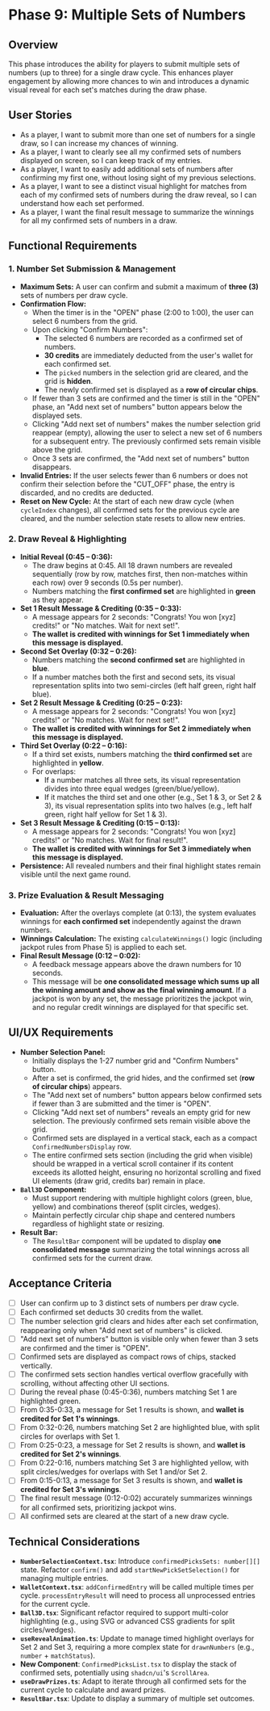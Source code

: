 # Phase 9: Multiple Sets of Numbers

## Overview

This phase introduces the ability for players to submit multiple sets of numbers (up to three) for a single draw cycle. This enhances player engagement by allowing more chances to win and introduces a dynamic visual reveal for each set's matches during the draw phase.

## User Stories

*   As a player, I want to submit more than one set of numbers for a single draw, so I can increase my chances of winning.
*   As a player, I want to clearly see all my confirmed sets of numbers displayed on screen, so I can keep track of my entries.
*   As a player, I want to easily add additional sets of numbers after confirming my first one, without losing sight of my previous selections.
*   As a player, I want to see a distinct visual highlight for matches from each of my confirmed sets of numbers during the draw reveal, so I can understand how each set performed.
*   As a player, I want the final result message to summarize the winnings for all my confirmed sets of numbers in a draw.

## Functional Requirements

### 1. Number Set Submission & Management

*   **Maximum Sets:** A user can confirm and submit a maximum of **three (3)** sets of numbers per draw cycle.
*   **Confirmation Flow:**
    *   When the timer is in the "OPEN" phase (2:00 to 1:00), the user can select 6 numbers from the grid.
    *   Upon clicking "Confirm Numbers":
        *   The selected 6 numbers are recorded as a confirmed set of numbers.
        *   **30 credits** are immediately deducted from the user's wallet for each confirmed set.
        *   The `picked` numbers in the selection grid are cleared, and the grid is **hidden**.
        *   The newly confirmed set is displayed as a **row of circular chips**.
    *   If fewer than 3 sets are confirmed and the timer is still in the "OPEN" phase, an "Add next set of numbers" button appears below the displayed sets.
    *   Clicking "Add next set of numbers" makes the number selection grid reappear (empty), allowing the user to select a new set of 6 numbers for a subsequent entry. The previously confirmed sets remain visible above the grid.
    *   Once 3 sets are confirmed, the "Add next set of numbers" button disappears.
*   **Invalid Entries:** If the user selects fewer than 6 numbers or does not confirm their selection before the "CUT_OFF" phase, the entry is discarded, and no credits are deducted.
*   **Reset on New Cycle:** At the start of each new draw cycle (when `cycleIndex` changes), all confirmed sets for the previous cycle are cleared, and the number selection state resets to allow new entries.

### 2. Draw Reveal & Highlighting

*   **Initial Reveal (0:45 – 0:36):**
    *   The draw begins at 0:45. All 18 drawn numbers are revealed sequentially (row by row, matches first, then non-matches within each row) over 9 seconds (0.5s per number).
    *   Numbers matching the **first confirmed set** are highlighted in **green** as they appear.
*   **Set 1 Result Message & Crediting (0:35 – 0:33):**
    *   A message appears for 2 seconds: "Congrats! You won \[xyz] credits!" or "No matches. Wait for next set!".
    *   **The wallet is credited with winnings for Set 1 immediately when this message is displayed.**
*   **Second Set Overlay (0:32 – 0:26):**
    *   Numbers matching the **second confirmed set** are highlighted in **blue**.
    *   If a number matches both the first and second sets, its visual representation splits into two semi-circles (left half green, right half blue).
*   **Set 2 Result Message & Crediting (0:25 – 0:23):**
    *   A message appears for 2 seconds: "Congrats! You won \[xyz] credits!" or "No matches. Wait for next set!".
    *   **The wallet is credited with winnings for Set 2 immediately when this message is displayed.**
*   **Third Set Overlay (0:22 – 0:16):**
    *   If a third set exists, numbers matching the **third confirmed set** are highlighted in **yellow**.
    *   For overlaps:
        *   If a number matches all three sets, its visual representation divides into three equal wedges (green/blue/yellow).
        *   If it matches the third set and one other (e.g., Set 1 & 3, or Set 2 & 3), its visual representation splits into two halves (e.g., left half green, right half yellow for Set 1 & 3).
*   **Set 3 Result Message & Crediting (0:15 – 0:13):**
    *   A message appears for 2 seconds: "Congrats! You won \[xyz] credits!" or "No matches. Wait for final result!".
    *   **The wallet is credited with winnings for Set 3 immediately when this message is displayed.**
*   **Persistence:** All revealed numbers and their final highlight states remain visible until the next game round.

### 3. Prize Evaluation & Result Messaging

*   **Evaluation:** After the overlays complete (at 0:13), the system evaluates winnings for **each confirmed set** independently against the drawn numbers.
*   **Winnings Calculation:** The existing `calculateWinnings()` logic (including jackpot rules from Phase 5) is applied to each set.
*   **Final Result Message (0:12 – 0:02):**
    *   A feedback message appears above the drawn numbers for 10 seconds.
    *   This message will be **one consolidated message which sums up all the winning amount and show as the final winning amount**. If a jackpot is won by any set, the message prioritizes the jackpot win, and no regular credit winnings are displayed for that specific set.

## UI/UX Requirements

*   **Number Selection Panel:**
    *   Initially displays the 1-27 number grid and "Confirm Numbers" button.
    *   After a set is confirmed, the grid hides, and the confirmed set (**row of circular chips**) appears.
    *   The "Add next set of numbers" button appears below confirmed sets if fewer than 3 are submitted and the timer is "OPEN".
    *   Clicking "Add next set of numbers" reveals an empty grid for new selection. The previously confirmed sets remain visible above the grid.
    *   Confirmed sets are displayed in a vertical stack, each as a compact `ConfirmedNumbersDisplay` row.
    *   The entire confirmed sets section (including the grid when visible) should be wrapped in a vertical scroll container if its content exceeds its allotted height, ensuring no horizontal scrolling and fixed UI elements (draw grid, credits bar) remain in place.
*   **`Ball3D` Component:**
    *   Must support rendering with multiple highlight colors (green, blue, yellow) and combinations thereof (split circles, wedges).
    *   Maintain perfectly circular chip shape and centered numbers regardless of highlight state or resizing.
*   **Result Bar:**
    *   The `ResultBar` component will be updated to display **one consolidated message** summarizing the total winnings across all confirmed sets for the current draw.

## Acceptance Criteria

*   [ ] User can confirm up to 3 distinct sets of numbers per draw cycle.
*   [ ] Each confirmed set deducts 30 credits from the wallet.
*   [ ] The number selection grid clears and hides after each set confirmation, reappearing only when "Add next set of numbers" is clicked.
*   [ ] "Add next set of numbers" button is visible only when fewer than 3 sets are confirmed and the timer is "OPEN".
*   [ ] Confirmed sets are displayed as compact rows of chips, stacked vertically.
*   [ ] The confirmed sets section handles vertical overflow gracefully with scrolling, without affecting other UI sections.
*   [ ] During the reveal phase (0:45-0:36), numbers matching Set 1 are highlighted green.
*   [ ] From 0:35-0:33, a message for Set 1 results is shown, and **wallet is credited for Set 1's winnings**.
*   [ ] From 0:32-0:26, numbers matching Set 2 are highlighted blue, with split circles for overlaps with Set 1.
*   [ ] From 0:25-0:23, a message for Set 2 results is shown, and **wallet is credited for Set 2's winnings**.
*   [ ] From 0:22-0:16, numbers matching Set 3 are highlighted yellow, with split circles/wedges for overlaps with Set 1 and/or Set 2.
*   [ ] From 0:15-0:13, a message for Set 3 results is shown, and **wallet is credited for Set 3's winnings**.
*   [ ] The final result message (0:12-0:02) accurately summarizes winnings for all confirmed sets, prioritizing jackpot wins.
*   [ ] All confirmed sets are cleared at the start of a new draw cycle.

## Technical Considerations

*   **`NumberSelectionContext.tsx`**: Introduce `confirmedPicksSets: number[][]` state. Refactor `confirm()` and add `startNewPickSetSelection()` for managing multiple entries.
*   **`WalletContext.tsx`**: `addConfirmedEntry` will be called multiple times per cycle. `processEntryResult` will need to process all unprocessed entries for the current cycle.
*   **`Ball3D.tsx`**: Significant refactor required to support multi-color highlighting (e.g., using SVG or advanced CSS gradients for split circles/wedges).
*   **`useRevealAnimation.ts`**: Update to manage timed highlight overlays for Set 2 and Set 3, requiring a more complex state for `drawnNumbers` (e.g., `number` + `matchStatus`).
*   **New Component**: `ConfirmedPicksList.tsx` to display the stack of confirmed sets, potentially using `shadcn/ui`'s `ScrollArea`.
*   **`useDrawPrizes.ts`**: Adapt to iterate through all confirmed sets for the current cycle to calculate and award prizes.
*   **`ResultBar.tsx`**: Update to display a summary of multiple set outcomes.